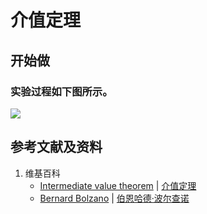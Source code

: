 # 介值定理

## 开始做

### 实验过程如下图所示。

![](/images/函数和极限/函数的连续性/介值定理/1a1.jpg)

## 参考文献及资料

1. 维基百科
	- [Intermediate value theorem](https://en.wikipedia.org/wiki/Intermediate_value_theorem) | [介值定理](https://zh.wikipedia.org/wiki/介值定理) 
	- [Bernard Bolzano](https://en.wikipedia.org/wiki/Bernard_Bolzano) | [伯恩哈德·波尔查诺](https://zh.wikipedia.org/wiki/伯恩哈德·波尔查诺) 
